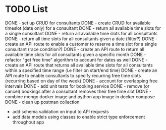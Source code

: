 # TODO List

DONE - set up CRUD for consultants
DONE - create CRUD for available timeslot (date only) for a consultant
DONE - return all available time slots for a single consultant
DONE - return all available time slots for all consultants
DONE - return all time slots for all consultants given a date (filter?)
DONE - create an API route to enable a customer to reserve a time slot for a single consultant (race condition?)
DONE - create an API route to return all available time slots for all consultants given a specific month
DONE - refactor "get free time" algorithm to account for dates as well
DONE - create an API route that returns all available time slots for all consultants within a specified time range (i.e filter on start/end time)
DONE - create an API route to enable consultants to specify recurring free time slots (recurring based on day of the week)
DONE - account for overlapping free intervals
DONE - add unit tests for booking service
DONE - remove (or cancel) bookings after a consultant removes their free time slot
DONE - combine mongo docker image and python app image in docker compose
DONE - clean up postman collection

- add schema validation on input to API requests
- add data models using classes to enable strict type enforcement throughout app

